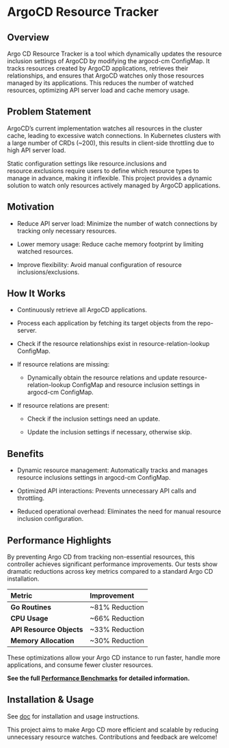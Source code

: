 # ArgoCD Resource Tracker

## Overview

Argo CD Resource Tracker is a tool which dynamically updates the resource inclusion settings of ArgoCD by modifying the argocd-cm ConfigMap. It tracks resources created by ArgoCD applications, retrieves their relationships, and ensures that ArgoCD watches only those resources managed by its applications. This reduces the number of watched resources, optimizing API server load and cache memory usage.

## Problem Statement

ArgoCD’s current implementation watches all resources in the cluster cache, leading to excessive watch connections. In Kubernetes clusters with a large number of CRDs (~200), this results in client-side throttling due to high API server load.

Static configuration settings like resource.inclusions and resource.exclusions require users to define which resource types to manage in advance, making it inflexible. This project provides a dynamic solution to watch only resources actively managed by ArgoCD applications.

## Motivation

* Reduce API server load: Minimize the number of watch connections by tracking only necessary resources.

* Lower memory usage: Reduce cache memory footprint by limiting watched resources.

* Improve flexibility: Avoid manual configuration of resource inclusions/exclusions.

## How It Works

* Continuously retrieve all ArgoCD applications.

* Process each application by fetching its target objects from the repo-server.

* Check if the resource relationships exist in resource-relation-lookup ConfigMap.

* If resource relations are missing:

  * Dynamically obtain the resource relations and update resource-relation-lookup ConfigMap and  resource inclusion settings in argocd-cm ConfigMap.

* If resource relations are present:

  * Check if the inclusion settings need an update.

  * Update the inclusion settings if necessary, otherwise skip.

## Benefits

* Dynamic resource management: Automatically tracks and manages resource inclusions settings in argocd-cm ConfigMap.

* Optimized API interactions: Prevents unnecessary API calls and throttling.

* Reduced operational overhead: Eliminates the need for manual resource inclusion configuration.

## Performance Highlights

By preventing Argo CD from tracking non-essential resources, this controller achieves significant performance improvements. Our tests show dramatic reductions across key metrics compared to a standard Argo CD installation.

| Metric | Improvement |
| :--- | :--- |
| **Go Routines** | ~81% Reduction |
| **CPU Usage** | ~66% Reduction |
| **API Resource Objects** | ~33% Reduction |
| **Memory Allocation** | ~30% Reduction |

These optimizations allow your Argo CD instance to run faster, handle more applications, and consume fewer cluster resources.

**See the full [Performance Benchmarks](docs/benchmark.md) for detailed information.**

## Installation & Usage

See [doc](docs/installation.md) for installation and usage instructions.

This project aims to make Argo CD more efficient and scalable by reducing unnecessary resource watches. Contributions and feedback are welcome!